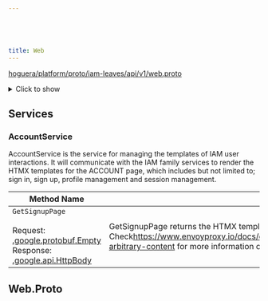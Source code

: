 ```yaml
---





title: Web
---
```

<!-- ------  Overall Reference ------ -->

[hoguera/platform/proto/iam-leaves/api/v1/web.proto](#hoguera/platform/proto/iam-leaves/api/v1/web.proto)
<details>
<summary>Click to show</summary>

### Messages

### Enums


</details>


<!-- ------  Service and Methods ------ -->
## Services


### AccountService
AccountService is the service for managing the templates of IAM user interactions.
It will communicate with the IAM family services to render the HTMX templates for the ACCOUNT page,
which includes but not limited to;
sign in, sign up, profile management and session management.

| Method Name | Description |
| ----------- | ------------|
| `GetSignupPage` <br /><br /> Request: [.google.protobuf.Empty](#google.protobuf.Empty) <br /> Response: [.google.api.HttpBody](#google.protobuf.Empty) | <para>GetSignupPage returns the HTMX template for new users to sign up. Check</para><para>https://www.envoyproxy.io/docs/envoy/latest/configuration/http/http_filters/grpc_json_transcoder_filter#sending-arbitrary-content for more information on the return type.</para> |






<a name="hoguera/platform/proto/iam-leaves/api/v1/web.proto"></a>

<!-- ------  Filename ------ -->
## Web.Proto


<!-- ------  Messages ------ -->

<!-- ------  Enums ------ -->




